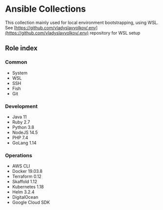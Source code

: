 # Ansible Collections

This collection mainly used for local environment bootstrapping, using WSL. See [https://github.com/vladyslavvolkov/.env](https://github.com/vladyslavvolkov/.env) repository for WSL setup 

## Role index

### Common

- System
- WSL
- SSH
- Fish
- Git

### Development

- Java 11
- Ruby 2.7
- Python 3.8
- NodeJS 14.5
- PHP 7.4
- GoLang 1.14

### Operations

- AWS CLI
- Docker 19.03.8
- Terraform 0.12
- Skaffold 1.12
- Kubernetes 1.18
- Helm 3.2.4
- DigitalOcean
- Google Cloud SDK
